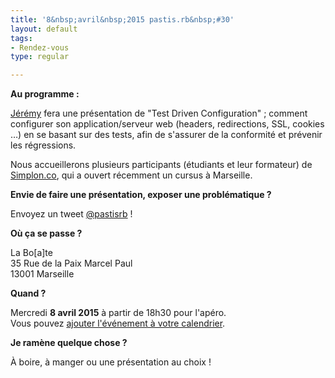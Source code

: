 ```yaml
---
title: '8&nbsp;avril&nbsp;2015 pastis.rb&nbsp;#30'
layout: default
tags:
- Rendez-vous
type: regular

---
```


__Au programme :__

[Jérémy](https://twitter.com/jlecour) fera une présentation de "Test Driven Configuration" ; comment configurer son application/serveur web (headers, redirections, SSL, cookies …) en se basant sur des tests, afin de s'assurer de la conformité et prévenir les régressions.

Nous accueillerons plusieurs participants (étudiants et leur formateur) de [Simplon.co](http://simplon.co), qui a ouvert récemment un cursus à Marseille.

__Envie de faire une présentation, exposer une problématique ?__

Envoyez un tweet [@pastisrb](https://twitter.com/pastisrb) !

__Où ça se passe ?__

La Bo[a]te<br />
35 Rue de la Paix Marcel Paul<br />
13001 Marseille

__Quand ?__

Mercredi **8 avril 2015** à partir de 18h30 pour l'apéro.<br />
Vous pouvez [ajouter l'événement à votre calendrier](/downloads/ics/pastis_rb%2330.ics).

__Je ramène quelque chose ?__

À boire, à manger ou une présentation au choix !